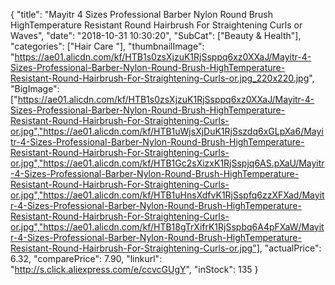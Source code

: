 {
	"title": "Mayitr 4 Sizes Professional Barber Nylon Round Brush HighTemperature Resistant Round Hairbrush For Straightening Curls or Waves",
	"date": "2018-10-31 10:30:20",
	"SubCat": ["Beauty & Health"],
	"categories": ["Hair Care "],
	"thumbnailImage": "https://ae01.alicdn.com/kf/HTB1s0zsXjzuK1RjSsppq6xz0XXaJ/Mayitr-4-Sizes-Professional-Barber-Nylon-Round-Brush-HighTemperature-Resistant-Round-Hairbrush-For-Straightening-Curls-or.jpg_220x220.jpg",
	"BigImage": ["https://ae01.alicdn.com/kf/HTB1s0zsXjzuK1RjSsppq6xz0XXaJ/Mayitr-4-Sizes-Professional-Barber-Nylon-Round-Brush-HighTemperature-Resistant-Round-Hairbrush-For-Straightening-Curls-or.jpg","https://ae01.alicdn.com/kf/HTB1uWjsXjDuK1RjSszdq6xGLpXa6/Mayitr-4-Sizes-Professional-Barber-Nylon-Round-Brush-HighTemperature-Resistant-Round-Hairbrush-For-Straightening-Curls-or.jpg","https://ae01.alicdn.com/kf/HTB1Gc2sXizxK1RjSspjq6AS.pXaU/Mayitr-4-Sizes-Professional-Barber-Nylon-Round-Brush-HighTemperature-Resistant-Round-Hairbrush-For-Straightening-Curls-or.jpg","https://ae01.alicdn.com/kf/HTB1uHnsXdfvK1RjSspfq6zzXFXad/Mayitr-4-Sizes-Professional-Barber-Nylon-Round-Brush-HighTemperature-Resistant-Round-Hairbrush-For-Straightening-Curls-or.jpg","https://ae01.alicdn.com/kf/HTB18gTrXifrK1RjSspbq6A4pFXaW/Mayitr-4-Sizes-Professional-Barber-Nylon-Round-Brush-HighTemperature-Resistant-Round-Hairbrush-For-Straightening-Curls-or.jpg"],
	"actualPrice": 6.32,
	"comparePrice": 7.90,
	"linkurl": "http://s.click.aliexpress.com/e/ccvcGUgY",
	"inStock": 135
}
